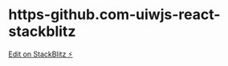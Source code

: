 # https-github.com-uiwjs-react-stackblitz

[Edit on StackBlitz ⚡️](https://stackblitz.com/edit/stackblitz-starters-azxmz4)